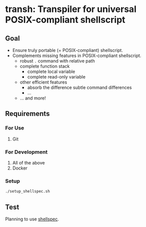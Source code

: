 # transh: Transpiler for universal POSIX-compliant shellscript

## Goal

- Ensure truly portable (= POSIX-compliant) shellscript.
- Complements missing features in POSIX-compliant shellscript.
  - robust `.` command with relative path
  - complete function stack
    - complete local variable
    - complete read-only variable
  - other efficient features
    - absorb the difference subtle command differences
    - ...
  - ... and more!

## Requirements

### For Use

1. Git

### For Development

1. All of the above
2. Docker

### Setup

```sh
./setup_shellspec.sh
```

## Test

Planning to use [shellspec](https://github.com/shellspec/shellspec).
